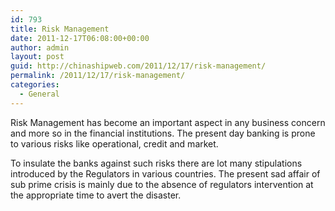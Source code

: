 ```yaml
---
id: 793
title: Risk Management
date: 2011-12-17T06:08:00+00:00
author: admin
layout: post
guid: http://chinashipweb.com/2011/12/17/risk-management/
permalink: /2011/12/17/risk-management/
categories:
  - General
---
```

Risk Management has become an important aspect in any business concern and more so in the financial institutions. The present day banking is prone to various risks like operational, credit and market.

To insulate the banks against such risks there are lot many stipulations introduced by the Regulators in various countries. The present sad affair of sub prime crisis is mainly due to the absence of regulators intervention at the appropriate time to avert the disaster.